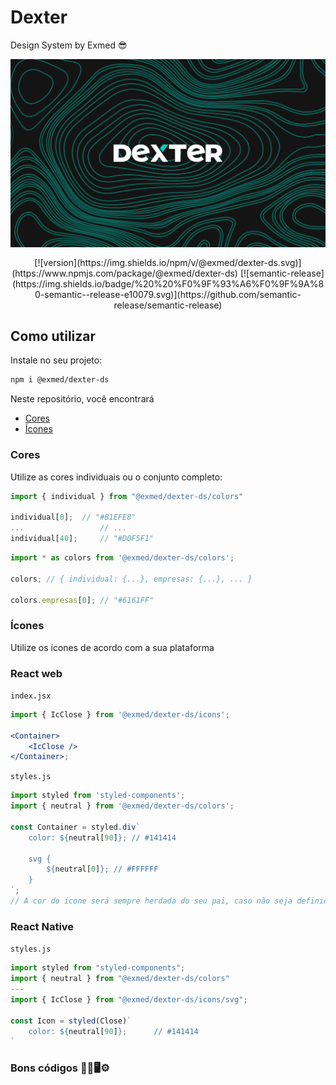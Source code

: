 # Dexter

Design System by Exmed 😎

<img align="right" alt="Logo" src="website/static/logo.png" style="margin-bottom: 16px">

<p align="center">
[![version](https://img.shields.io/npm/v/@exmed/dexter-ds.svg)](https://www.npmjs.com/package/@exmed/dexter-ds)
[![semantic-release](https://img.shields.io/badge/%20%20%F0%9F%93%A6%F0%9F%9A%80-semantic--release-e10079.svg)](https://github.com/semantic-release/semantic-release)
</p>

## Como utilizar

Instale no seu projeto:

```bash
npm i @exmed/dexter-ds
```

Neste repositório, você encontrará

- [Cores](#cores)
- [Ícones](#ícones)

### Cores

Utilize as cores individuais ou o conjunto completo:

```js
import { individual } from "@exmed/dexter-ds/colors"

individual[0];	// "#B1EFE8"
...					// ...
individual[40];		// "#D0F5F1"
```

```js
import * as colors from '@exmed/dexter-ds/colors';

colors; // { individual: {...}, empresas: {...}, ... }

colors.empresas[0]; // "#6161FF"
```

### Ícones

Utilize os ícones de acordo com a sua plataforma

### React web

`index.jsx`

```jsx
import { IcClose } from '@exmed/dexter-ds/icons';

<Container>
	<IcClose />
</Container>;
```

`styles.js`

```js
import styled from 'styled-components';
import { neutral } from '@exmed/dexter-ds/colors';

const Container = styled.div`
	color: ${neutral[90]}; // #141414

	svg {
		${neutral[0]}; // #FFFFFF
	}
`;
// A cor do ícone será sempre herdada do seu pai, caso não seja definida diretamente.
```

### React Native

`styles.js`

```js
import styled from "styled-components";
import { neutral } from "@exmed/dexter-ds/colors"
---
import { IcClose } from "@exmed/dexter-ds/icons/svg";

const Icon = styled(Close)`
	color: ${neutral[90]};		// #141414
`
```

### Bons códigos 🧑‍💻🖥️⚙️
